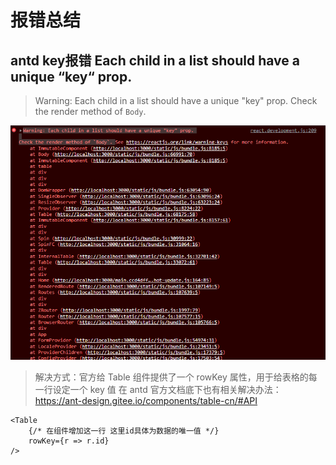 # 报错总结

## antd key报错 Each child in a list should have a unique “key“ prop.

> Warning: Each child in a list should have a unique "key" prop.
> Check the render method of `Body`. 

![](https://raw.githubusercontent.com/Muliminty/Drawing-bed/main/img/202303271545220.png)

> 解决方式：官方给 Table 组件提供了一个 rowKey 属性，用于给表格的每一行设定一个 key 值
> 在 antd 官方文档底下也有相关解决办法：https://ant-design.gitee.io/components/table-cn/#API

```JSX
<Table 
    {/* 在组件增加这一行 这里id具体为数据的唯一值 */}
    rowKey={r => r.id}
/>
```